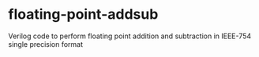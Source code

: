 # floating-point-addsub
Verilog code to perform floating point addition and subtraction in IEEE-754 single precision format
